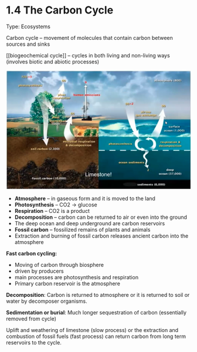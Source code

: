 # 1.4 The Carbon Cycle

Type: Ecosystems

Carbon cycle – movement of molecules that contain carbon between sources and sinks

[[biogeochemical cycle]] – cycles in both living and non-living ways (involves biotic and abiotic processes)

![assets/1%204%20The%20Carbon%20Cycle%20944f84ead045407a9c942de510675612/Screen_Shot_2021-05-15_at_3.52.18_PM.png](../.assets/Screen_Shot_2021-05-15_at_3.52.18_PM.png)

- **Atmosphere** – in gaseous form and it is moved to the land
- **Photosynthesis** – CO2 → glucose
- **Respiration** – CO2 is a product
- **Decomposition** – carbon can be returned to air or even into the ground
- The deep ocean and deep underground are carbon reservoirs
- **Fossil carbon** – fossilized remains of plants and animals
- Extraction and burning of fossil carbon releases ancient carbon into the atmosphere

**Fast carbon cycling:** 

- Moving of carbon through biosphere
- driven by producers
- main processes are photosynthesis and respiration
- Primary carbon reservoir is the atmosphere

**Decomposition**: Carbon is returned to atmosphere or it is returned to soil or water by decomposer organisms. 

**Sedimentation or burial**: Much longer sequestration of carbon (essentially removed from cycle)

Uplift and weathering of limestone (slow process) or the extraction and combustion of fossil fuels (fast process) can return carbon from long term reservoirs to the cycle.